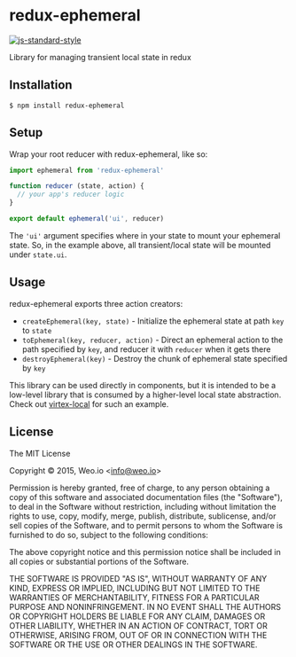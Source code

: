 
# redux-ephemeral

[![js-standard-style](https://img.shields.io/badge/code%20style-standard-brightgreen.svg?style=flat)](https://github.com/feross/standard)

Library for managing transient local state in redux

## Installation

    $ npm install redux-ephemeral

## Setup

Wrap your root reducer with redux-ephemeral, like so:

```javascript
import ephemeral from 'redux-ephemeral'

function reducer (state, action) {
  // your app's reducer logic
}

export default ephemeral('ui', reducer)
```

The `'ui'` argument specifies where in your state to mount your ephemeral state. So, in the example above, all transient/local state will be mounted under `state.ui`.

## Usage

redux-ephemeral exports three action creators:

  * `createEphemeral(key, state)` - Initialize the ephemeral state at path `key` to `state`
  * `toEphemeral(key, reducer, action)` - Direct an ephemeral action to the path specified by `key`, and reducer it with `reducer` when it gets there
  * `destroyEphemeral(key)` - Destroy the chunk of ephemeral state specified by `key`

This library can be used directly in components, but it is intended to be a low-level library that is consumed by a higher-level local state abstraction.  Check out [virtex-local](https://github.com/ashaffer/virtex-local) for such an example.

## License

The MIT License

Copyright &copy; 2015, Weo.io &lt;info@weo.io&gt;

Permission is hereby granted, free of charge, to any person obtaining a copy of this software and associated documentation files (the "Software"), to deal in the Software without restriction, including without limitation the rights to use, copy, modify, merge, publish, distribute, sublicense, and/or sell copies of the Software, and to permit persons to whom the Software is furnished to do so, subject to the following conditions:

The above copyright notice and this permission notice shall be included in all copies or substantial portions of the Software.

THE SOFTWARE IS PROVIDED "AS IS", WITHOUT WARRANTY OF ANY KIND, EXPRESS OR IMPLIED, INCLUDING BUT NOT LIMITED TO THE WARRANTIES OF MERCHANTABILITY, FITNESS FOR A PARTICULAR PURPOSE AND NONINFRINGEMENT. IN NO EVENT SHALL THE AUTHORS OR COPYRIGHT HOLDERS BE LIABLE FOR ANY CLAIM, DAMAGES OR OTHER LIABILITY, WHETHER IN AN ACTION OF CONTRACT, TORT OR OTHERWISE, ARISING FROM, OUT OF OR IN CONNECTION WITH THE SOFTWARE OR THE USE OR OTHER DEALINGS IN THE SOFTWARE.
